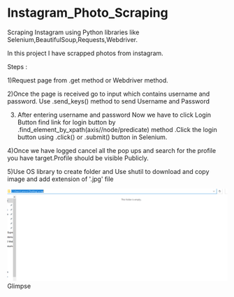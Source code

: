 # Instagram_Photo_Scraping
Scraping Instagram using Python libraries like Selenium,BeautifulSoup,Requests,Webdriver.

In this project I have scrapped photos from instagram.

Steps :

1)Request page from .get method or Webdriver method.

2)Once the page is received go to input which contains username and password. Use .send_keys() method to send Username and Password

3) After entering username and password Now we have to click Login Button find link for login button by .find_element_by_xpath(axis//node/predicate) method .Click the login button using .click() or .submit() button in Selenium.

4)Once we have logged cancel all the pop ups and search for the profile you have target.Profile should be visible Publicly.

5)Use OS library to create folder and Use shutil to download and copy image and add extension of '.jpg' file


<img src = "https://github.com/arhamansari/Instagram_Photo_Scraping/blob/master/Insta_scraping_done.gif">Glimpse</img>
